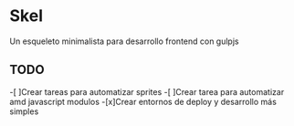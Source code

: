 Skel
====

Un esqueleto minimalista para desarrollo frontend con gulpjs

TODO
----
-[ ]Crear tareas para automatizar sprites
-[ ]Crear tarea para automatizar amd javascript modulos
-[x]Crear entornos de deploy y desarrollo más simples
